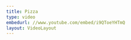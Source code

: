```yaml
---
title: Pizza
type: video
embedurl: //www.youtube.com/embed/i9QToeYHTmQ
layout: VideoLayout
---
```


